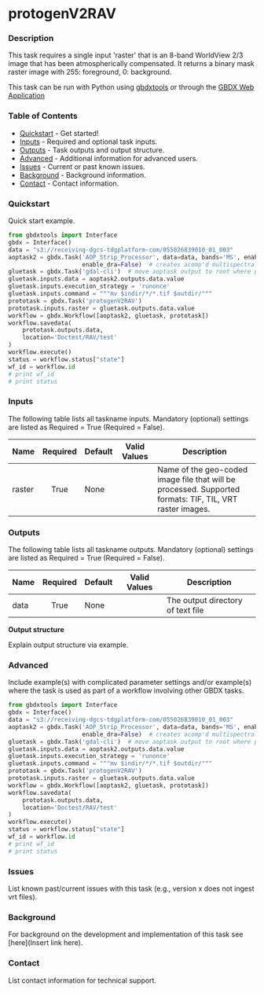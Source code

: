 # protogenV2RAV

### Description
This task requires a single input 'raster' that is an 8-band WorldView 2/3 image that has been atmospherically compensated. It returns a binary mask raster image with 255: foreground, 0: background.

This task can be run with Python using [gbdxtools](https://github.com/DigitalGlobe/gbdxtools) or through the [GBDX Web Application](https://gbdx.geobigdata.io/materials/)

### Table of Contents
 * [Quickstart](#quickstart) - Get started!
 * [Inputs](#inputs) - Required and optional task inputs.
 * [Outputs](#outputs) - Task outputs and output structure.
 * [Advanced](#advanced) - Additional information for advanced users.
 * [Issues](#issues) - Current or past known issues.
 * [Background](#background) - Background information.
 * [Contact](#contact) - Contact information.

### Quickstart
Quick start example.

```python
from gbdxtools import Interface
gbdx = Interface()
data = "s3://receiving-dgcs-tdgplatform-com/055026839010_01_003"
aoptask2 = gbdx.Task('AOP_Strip_Processor', data=data, bands='MS', enable_acomp=True, enable_pansharpen=False,
                     enable_dra=False)  # creates acomp'd multispectral image
gluetask = gbdx.Task('gdal-cli')  # move aoptask output to root where prototask can find it
gluetask.inputs.data = aoptask2.outputs.data.value
gluetask.inputs.execution_strategy = 'runonce'
gluetask.inputs.command = """mv $indir/*/*.tif $outdir/"""
prototask = gbdx.Task('protogenV2RAV')
prototask.inputs.raster = gluetask.outputs.data.value
workflow = gbdx.Workflow([aoptask2, gluetask, prototask])
workflow.savedata(
    prototask.outputs.data,
    location='Doctest/RAV/test'
)
workflow.execute()
status = workflow.status["state"]
wf_id = workflow.id
# print wf_id
# print status
```

### Inputs
The following table lists all taskname inputs.
Mandatory (optional) settings are listed as Required = True (Required = False).

  Name  |  Required  |  Default  |  Valid Values  |  Description  
--------|:----------:|-----------|----------------|---------------
raster|True|None| |Name of the geo-coded image file that will be processed. Supported formats: TIF, TIL, VRT raster images.

### Outputs
The following table lists all taskname outputs.
Mandatory (optional) settings are listed as Required = True (Required = False).

  Name  |  Required  |  Default  |  Valid Values  |  Description  
--------|:----------:|-----------|----------------|---------------
data|True|None| |The output directory of text file

**Output structure**

Explain output structure via example.


### Advanced
Include example(s) with complicated parameter settings and/or example(s) where the task is used as part of a workflow involving other GBDX tasks.

```python
from gbdxtools import Interface
gbdx = Interface()
data = "s3://receiving-dgcs-tdgplatform-com/055026839010_01_003"
aoptask2 = gbdx.Task('AOP_Strip_Processor', data=data, bands='MS', enable_acomp=True, enable_pansharpen=False,
                     enable_dra=False)  # creates acomp'd multispectral image
gluetask = gbdx.Task('gdal-cli')  # move aoptask output to root where prototask can find it
gluetask.inputs.data = aoptask2.outputs.data.value
gluetask.inputs.execution_strategy = 'runonce'
gluetask.inputs.command = """mv $indir/*/*.tif $outdir/"""
prototask = gbdx.Task('protogenV2RAV')
prototask.inputs.raster = gluetask.outputs.data.value
workflow = gbdx.Workflow([aoptask2, gluetask, prototask])
workflow.savedata(
    prototask.outputs.data,
    location='Doctest/RAV/test'
)
workflow.execute()
status = workflow.status["state"]
wf_id = workflow.id
# print wf_id
# print status
```

### Issues
List known past/current issues with this task (e.g., version x does not ingest vrt files).


### Background
For background on the development and implementation of this task see [here](Insert link here).


### Contact
List contact information for technical support.
